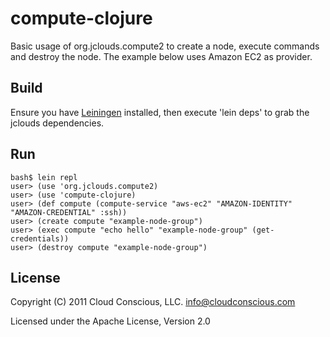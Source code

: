 # compute-clojure

Basic usage of org.jclouds.compute2 to create a node, execute commands and destroy the node. The example below uses Amazon EC2 as provider.

## Build

Ensure you have [Leiningen](http://github.com/technomancy/leiningen) installed, then execute 'lein deps' to grab the jclouds dependencies. 

## Run

    bash$ lein repl
    user> (use 'org.jclouds.compute2)
    user> (use 'compute-clojure)
    user> (def compute (compute-service "aws-ec2" "AMAZON-IDENTITY" "AMAZON-CREDENTIAL" :ssh))
    user> (create compute "example-node-group")
	user> (exec compute "echo hello" "example-node-group" (get-credentials))
	user> (destroy compute "example-node-group")

## License

Copyright (C) 2011 Cloud Conscious, LLC. <info@cloudconscious.com>

Licensed under the Apache License, Version 2.0 